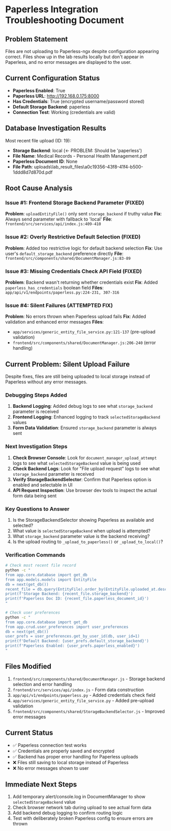 # Paperless Integration Troubleshooting Document

## Problem Statement
Files are not uploading to Paperless-ngx despite configuration appearing correct. Files show up in the lab results locally but don't appear in Paperless, and no error messages are displayed to the user.

## Current Configuration Status
- **Paperless Enabled**: True
- **Paperless URL**: http://192.168.0.175:8000
- **Has Credentials**: True (encrypted username/password stored)
- **Default Storage Backend**: paperless
- **Connection Test**: Working (credentials are valid)

## Database Investigation Results
Most recent file upload (ID: 19):
- **Storage Backend**: local (← PROBLEM: Should be 'paperless')
- **File Name**: Medical Records - Personal Health Management.pdf
- **Paperless Document ID**: None
- **File Path**: uploads\lab_result_files\a0c19356-43f8-41f4-b500-1ddd8d7d870d.pdf

## Root Cause Analysis

### Issue #1: Frontend Storage Backend Parameter (FIXED)
**Problem**: `uploadEntityFile()` only sent `storage_backend` if truthy value
**Fix**: Always send parameter with fallback to 'local'
**File**: `frontend/src/services/api/index.js:409-410`

### Issue #2: Overly Restrictive Default Selection (FIXED)
**Problem**: Added too restrictive logic for default backend selection
**Fix**: Use user's `default_storage_backend` preference directly
**File**: `frontend/src/components/shared/DocumentManager.js:83-89`

### Issue #3: Missing Credentials Check API Field (FIXED)  
**Problem**: Backend wasn't returning whether credentials exist
**Fix**: Added `paperless_has_credentials` boolean field
**Files**: `app/api/v1/endpoints/paperless.py:224-231, 307-316`

### Issue #4: Silent Failures (ATTEMPTED FIX)
**Problem**: No errors thrown when Paperless upload fails
**Fix**: Added validation and enhanced error messages
**Files**: 
- `app/services/generic_entity_file_service.py:121-137` (pre-upload validation)
- `frontend/src/components/shared/DocumentManager.js:206-240` (error handling)

## Current Problem: Silent Upload Failure
Despite fixes, files are still being uploaded to local storage instead of Paperless without any error messages.

### Debugging Steps Added
1. **Backend Logging**: Added debug logs to see what `storage_backend` parameter is received
2. **Frontend Logging**: Enhanced logging to track `selectedStorageBackend` values
3. **Form Data Validation**: Ensured `storage_backend` parameter is always sent

### Next Investigation Steps
1. **Check Browser Console**: Look for `document_manager_upload_attempt` logs to see what `selectedStorageBackend` value is being used
2. **Check Backend Logs**: Look for "File upload request" logs to see what `storage_backend` parameter is received
3. **Verify StorageBackendSelector**: Confirm that Paperless option is enabled and selectable in UI
4. **API Request Inspection**: Use browser dev tools to inspect the actual form data being sent

### Key Questions to Answer
1. Is the StorageBackendSelector showing Paperless as available and selected?
2. What value is `selectedStorageBackend` when upload is attempted?
3. What `storage_backend` parameter value is the backend receiving?
4. Is the upload routing to `_upload_to_paperless()` or `_upload_to_local()`?

### Verification Commands
```bash
# Check most recent file record
python -c "
from app.core.database import get_db
from app.models.models import EntityFile
db = next(get_db())
recent_file = db.query(EntityFile).order_by(EntityFile.uploaded_at.desc()).first()
print(f'Storage Backend: {recent_file.storage_backend}')
print(f'Paperless Doc ID: {recent_file.paperless_document_id}')
"

# Check user preferences
python -c "
from app.core.database import get_db
from app.crud.user_preferences import user_preferences
db = next(get_db())
user_prefs = user_preferences.get_by_user_id(db, user_id=1)
print(f'Default Backend: {user_prefs.default_storage_backend}')
print(f'Paperless Enabled: {user_prefs.paperless_enabled}')
"
```

## Files Modified
1. `frontend/src/components/shared/DocumentManager.js` - Storage backend selection and error handling
2. `frontend/src/services/api/index.js` - Form data construction
3. `app/api/v1/endpoints/paperless.py` - Added credentials check field
4. `app/services/generic_entity_file_service.py` - Added pre-upload validation
5. `frontend/src/components/shared/StorageBackendSelector.js` - Improved error messages

## Current Status
- ✅ Paperless connection test works
- ✅ Credentials are properly saved and encrypted
- ✅ Backend has proper error handling for Paperless uploads
- ❌ Files still saving to local storage instead of Paperless
- ❌ No error messages shown to user

## Immediate Next Steps
1. Add temporary alert/console.log in DocumentManager to show `selectedStorageBackend` value
2. Check browser network tab during upload to see actual form data
3. Add backend debug logging to confirm routing logic
4. Test with deliberately broken Paperless config to ensure errors are thrown